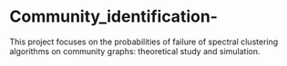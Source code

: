 # Community_identification-
This project focuses on the probabilities of failure of spectral clustering algorithms on community graphs: theoretical study and simulation. 
